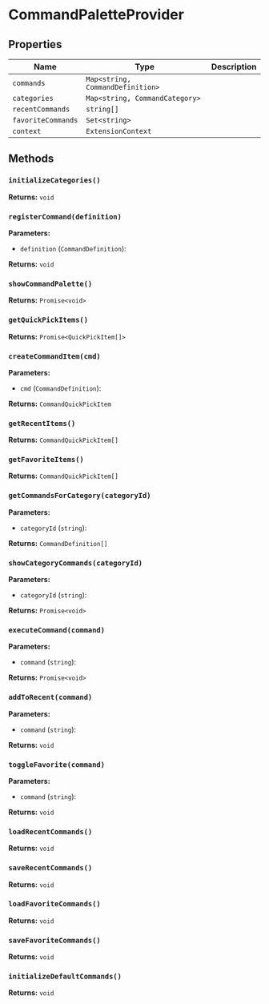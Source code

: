 # CommandPaletteProvider

## Properties

| Name | Type | Description |
|------|------|-------------|
| `commands` | `Map<string, CommandDefinition>` |  |
| `categories` | `Map<string, CommandCategory>` |  |
| `recentCommands` | `string[]` |  |
| `favoriteCommands` | `Set<string>` |  |
| `context` | `ExtensionContext` |  |

## Methods

### `initializeCategories()`

**Returns:** `void`

### `registerCommand(definition)`

**Parameters:**

- `definition` (`CommandDefinition`): 

**Returns:** `void`

### `showCommandPalette()`

**Returns:** `Promise<void>`

### `getQuickPickItems()`

**Returns:** `Promise<QuickPickItem[]>`

### `createCommandItem(cmd)`

**Parameters:**

- `cmd` (`CommandDefinition`): 

**Returns:** `CommandQuickPickItem`

### `getRecentItems()`

**Returns:** `CommandQuickPickItem[]`

### `getFavoriteItems()`

**Returns:** `CommandQuickPickItem[]`

### `getCommandsForCategory(categoryId)`

**Parameters:**

- `categoryId` (`string`): 

**Returns:** `CommandDefinition[]`

### `showCategoryCommands(categoryId)`

**Parameters:**

- `categoryId` (`string`): 

**Returns:** `Promise<void>`

### `executeCommand(command)`

**Parameters:**

- `command` (`string`): 

**Returns:** `Promise<void>`

### `addToRecent(command)`

**Parameters:**

- `command` (`string`): 

**Returns:** `void`

### `toggleFavorite(command)`

**Parameters:**

- `command` (`string`): 

**Returns:** `void`

### `loadRecentCommands()`

**Returns:** `void`

### `saveRecentCommands()`

**Returns:** `void`

### `loadFavoriteCommands()`

**Returns:** `void`

### `saveFavoriteCommands()`

**Returns:** `void`

### `initializeDefaultCommands()`

**Returns:** `void`

